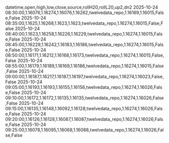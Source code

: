 datetime,open,high,low,close,source,rollH20,rollL20,up2,dn2
2025-10-24 08:30:00,1.16076,1.16274,1.16076,1.16262,twelvedata_repo,1.16169,1.16015,False,False
2025-10-24 08:35:00,1.1625,1.16268,1.1623,1.1623,twelvedata_repo,1.16274,1.16015,False,False
2025-10-24 08:40:00,1.1623,1.16258,1.16226,1.16229,twelvedata_repo,1.16274,1.16015,False,False
2025-10-24 08:45:00,1.16229,1.16242,1.16183,1.16186,twelvedata_repo,1.16274,1.16015,False,False
2025-10-24 08:50:00,1.16171,1.16212,1.16168,1.16173,twelvedata_repo,1.16274,1.16015,False,False
2025-10-24 08:55:00,1.16179,1.16189,1.16169,1.16186,twelvedata_repo,1.16274,1.16015,False,False
2025-10-24 09:00:00,1.16187,1.16217,1.16187,1.16197,twelvedata_repo,1.16274,1.16023,False,False
2025-10-24 09:05:00,1.16193,1.16193,1.16155,1.16156,twelvedata_repo,1.16274,1.16026,False,False
2025-10-24 09:10:00,1.16172,1.16172,1.16135,1.16135,twelvedata_repo,1.16274,1.16026,False,False
2025-10-24 09:15:00,1.16135,1.16148,1.16092,1.16128,twelvedata_repo,1.16274,1.16026,False,False
2025-10-24 09:20:00,1.16126,1.16128,1.16087,1.16087,twelvedata_repo,1.16274,1.16026,False,False
2025-10-24 09:25:00,1.16078,1.16095,1.16068,1.16088,twelvedata_repo,1.16274,1.16026,False,False
